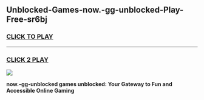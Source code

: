 
## Unblocked-Games-now.-gg-unblocked-Play-Free-sr6bj
<h3>
<a href="https://premium76.site?title=now.-gg-unblocked&ref=20M">CLICK TO PLAY</a></h3>
<hr>

<h3>
<a href="https://premium76.site?title=now.-gg-unblocked&ref=20M">CLICK 2 PLAY</a>
  
</h3>

<a href="https://premium76.site?title=now.-gg-unblocked&ref=19M"><img src="https://clearcache.store/games.png"></a>


**now.-gg-unblocked games unblocked: Your Gateway to Fun and Accessible Online Gaming**
